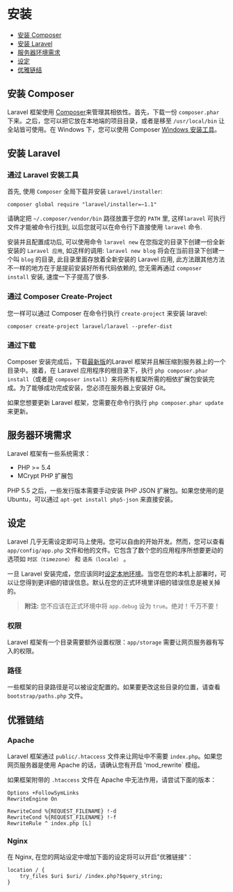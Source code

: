 # 安装

- [安装 Composer](#install-composer)
- [安装 Laravel](#install-laravel)
- [服务器环境需求](#server-requirements)
- [设定](#configuration)
- [优雅链结](#pretty-urls)

<a name="install-composer"></a>
## 安装 Composer

Laravel 框架使用 [Composer](http://getcomposer.org)来管理其相依性。首先，下载一份 `composer.phar` 下来。之后，您可以把它放在本地端的项目目录，或者是移至 `/usr/local/bin` 让全站皆可使用。在 Windows 下，您可以使用 Composer [Windows 安装工具](https://getcomposer.org/Composer-Setup.exe)。

<a name="install-laravel"></a>
## 安装 Laravel

### 通过 Laravel 安装工具

首先, 使用 `Composer` 全局下载并安装 `Laravel/installer`: 

	composer global require "laravel/installer=~1.1"


请确定把 `~/.composer/vendor/bin` 路径放置于您的 `PATH` 里, 这样`laravel` 可执行文件才能被命令行找到,  以后您就可以在命令行下直接使用 `laravel` 命令.

安装并且配置成功后, 可以使用命令 `laravel new` 在您指定的目录下创建一份全新安装的 `Laravel 应用`, 如这样的调用: `laravel new blog` 将会在当前目录下创建一个叫 `blog` 的目录, 此目录里面存放着全新安装的 Laravel 应用, 此方法跟其他方法不一样的地方在于是提前安装好所有代码依赖的, 您无需再通过 `composer install` 安装, 速度一下子提高了很多. 

### 通过 Composer Create-Project

您一样可以通过 Composer 在命令行执行 `create-project` 来安装 laravel: 

	composer create-project laravel/laravel --prefer-dist

### 通过下载

Composer 安装完成后，下载[最新版](https://github.com/laravel/laravel/archive/master.zip)的Laravel 框架并且解压缩到服务器上的一个目录中。接着，在 Laravel 应用程序的根目录下，执行 `php composer.phar install`（或者是 `composer install`）来将所有框架所需的相依扩展包安装完成。为了能够成功完成安装，您必须在服务器上安装好 Git。

如果您想要更新 Laravel 框架，您需要在命令行执行 `php composer.phar update` 来更新。

<a name="server-requirements"></a>
## 服务器环境需求

Laravel 框架有一些系统需求：

- PHP >= 5.4
- MCrypt PHP 扩展包

PHP 5.5 之后，一些发行版本需要手动安装 PHP JSON 扩展包。如果您使用的是 Ubuntu，可以通过 `apt-get install php5-json` 来直接安装。

<a name="configuration"></a>
## 设定

Laravel 几乎无需设定即可马上使用。您可以自由的开始开发。然而，您可以查看 `app/config/app.php` 文件和他的文件。它包含了数个您的应用程序所想要更动的选项如 `时区（timezone）` 和 `语系（locale）` 。

一旦 Laravel 安装完成，您应该同时[设定本地环境](/docs/configuration#environment-configuration)。当您在您的本机上部署时，可以让您得到更详细的错误信息。默认在您的正式环境里详细的错误信息是被关掉的。

> **附注:** 您不应该在正式环境中将 `app.debug` 设为 `true`。绝对！千万不要！

<a name="permissions"></a>
### 权限

Laravel 框架有一个目录需要额外设置权限：`app/storage` 需要让网页服务器有写入的权限。

<a name="paths"></a>
### 路径

一些框架的目录路径是可以被设定配置的。如果要更改这些目录的位置，请查看 `bootstrap/paths.php` 文件。

<a name="pretty-urls"></a>
## 优雅链结

### Apache

Laravel 框架通过 `public/.htaccess` 文件来让网址中不需要 `index.php`。如果您网页服务器是使用 Apache 的话，请确认您有开启 'mod_rewrite` 模组。

如果框架附带的 `.htaccess` 文件在 Apache 中无法作用，请尝试下面的版本：

	Options +FollowSymLinks
	RewriteEngine On

	RewriteCond %{REQUEST_FILENAME} !-d
	RewriteCond %{REQUEST_FILENAME} !-f
	RewriteRule ^ index.php [L]


### Nginx

在 Nginx, 在您的网站设定中增加下面的设定将可以开启"优雅链接"：

    location / {
        try_files $uri $uri/ /index.php?$query_string;
    }
